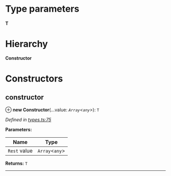 

# Type parameters
#### T 
# Hierarchy

**Constructor**

# Constructors

<a id="constructor"></a>

##  constructor

⊕ **new Constructor**(...value: *`Array`<`any`>*): `T`

*Defined in [types.ts:75](https://github.com/polkadot-js/api/blob/6fef86c/packages/types/src/types.ts#L75)*

**Parameters:**

| Name | Type |
| ------ | ------ |
| `Rest` value | `Array`<`any`> |

**Returns:** `T`

___

